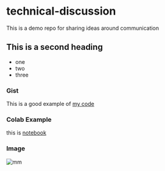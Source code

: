 # technical-discussion
This is a demo repo for sharing ideas around communication


## This is a second heading

* one
* two
* three

### Gist

This is a good example of [my code](https://gist.github.com/Idzanavi/a2a8d90b2134a4731ab369ec935badb3)

### Colab Example

this is [notebook](https://github.com/Idzanavi/technical-discussion/blob/main/technical_docs.ipynb)

### Image

![mm](https://user-images.githubusercontent.com/117354065/199842157-d2937251-d5e8-4a0b-bfa7-3ab8b126a9a0.jpg)
